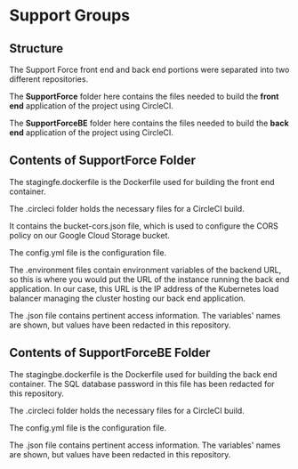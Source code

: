# Support Groups

## Structure
The Support Force front end and back end portions were separated into two different repositories. 

The **SupportForce** folder here contains the files needed to build the **front end** application of the project using CircleCI. 

The **SupportForceBE** folder here contains the files needed to build the **back end** application of the project using CircleCI.

## Contents of SupportForce Folder

The stagingfe.dockerfile is the Dockerfile used for building the front end container.

The .circleci folder holds the necessary files for a CircleCI build. 

It contains the bucket-cors.json file, which is used to configure the CORS policy on our Google Cloud Storage bucket. 

The config.yml file is the configuration file. 

The .environment files contain environment variables of the backend URL, so this is where you would put the URL of the instance running the back end application. In our case, this URL is the IP address of the Kubernetes load balancer managing the cluster hosting our back end application. 

The .json file contains pertinent access information. The variables' names are shown, but values have been redacted in this repository.

## Contents of SupportForceBE Folder

The stagingbe.dockerfile is the Dockerfile used for building the back end container. The SQL database password in this file has been redacted for this repository.

The .circleci folder holds the necessary files for a CircleCI build. 

The config.yml file is the configuration file. 

The .json file contains pertinent access information. The variables' names are shown, but values have been redacted in this repository.
